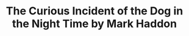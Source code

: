 ---
title: The Curious Incident of the Dog in the Night Time by Mark Haddon
categories: [Novel,Fiction Literature]
---